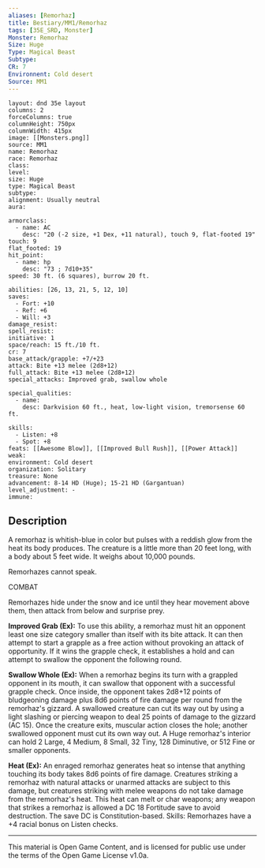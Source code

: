 ```yaml
---
aliases: [Remorhaz]
title: Bestiary/MM1/Remorhaz
tags: [35E_SRD, Monster]
Monster: Remorhaz
Size: Huge
Type: Magical Beast
Subtype: 
CR: 7
Environnent: Cold desert
Source: MM1
---
```


```statblock
layout: dnd 35e layout
columns: 2
forceColumns: true
columnHeight: 750px
columnWidth: 415px
image: [[Monsters.png]]
source: MM1
name: Remorhaz
race: Remorhaz
class: 
level: 
size: Huge
type: Magical Beast
subtype: 
alignment: Usually neutral
aura: 

armorclass:
  - name: AC
    desc: "20 (-2 size, +1 Dex, +11 natural), touch 9, flat-footed 19"
touch: 9
flat_footed: 19
hit_point:
  - name: hp
    desc: "73 ; 7d10+35"
speed: 30 ft. (6 squares), burrow 20 ft.

abilities: [26, 13, 21, 5, 12, 10]
saves:
  - Fort: +10
  - Ref: +6
  - Will: +3
damage_resist: 
spell_resist: 
initiative: 1
space/reach: 15 ft./10 ft.
cr: 7
base_attack/grapple: +7/+23
attack: Bite +13 melee (2d8+12)
full_attack: Bite +13 melee (2d8+12)
special_attacks: Improved grab, swallow whole

special_qualities:
  - name: 
    desc: Darkvision 60 ft., heat, low-light vision, tremorsense 60 ft.

skills:
  - Listen: +8
  - Spot: +8
feats: [[Awesome Blow]], [[Improved Bull Rush]], [[Power Attack]]
weak: 
environment: Cold desert
organization: Solitary
treasure: None
advancement: 8-14 HD (Huge); 15-21 HD (Gargantuan)
level_adjustment: -
immune: 
```

## Description

<p>A remorhaz is whitish-blue in color but pulses with a reddish glow from the heat its body produces. The creature is a little more than 20 feet long, with a body about 5 feet wide. It weighs about 10,000 pounds.</p>
<p>Remorhazes cannot speak.</p>
<p>COMBAT</p>
<p>Remorhazes hide under the snow and ice until they hear movement above them, then attack from below and surprise prey.</p>
<p>
            <b>Improved Grab (Ex):</b> To use this ability, a remorhaz must hit an opponent least one size category smaller than itself with its bite attack. It can then attempt to start a grapple as a free action without provoking an attack of opportunity. If it wins the grapple check, it establishes a hold and can attempt to swallow the opponent the following round.</p>
<p>
            <b>Swallow Whole (Ex):</b> When a remorhaz begins its turn with a grappled opponent in its mouth, it can swallow that opponent with a successful grapple check. Once inside, the opponent takes 2d8+12 points of bludgeoning damage plus 8d6 points of fire damage per round from the remorhaz's gizzard. A swallowed creature can cut its way out by using a light slashing or piercing weapon to deal 25 points of damage to the gizzard (AC 15). Once the creature exits, muscular action closes the hole; another swallowed opponent must cut its own way out. A Huge remorhaz's interior can hold 2 Large, 4 Medium, 8 Small, 32 Tiny, 128 Diminutive, or 512 Fine or smaller opponents.</p>
<p>
            <b>Heat (Ex):</b> An enraged remorhaz generates heat so intense that anything touching its body takes 8d6 points of fire damage. Creatures striking a remorhaz with natural attacks or unarmed attacks are subject to this damage, but creatures striking with melee weapons do not take damage from the remorhaz's heat. This heat can melt or char weapons; any weapon that strikes a remorhaz is allowed a DC 18 Fortitude save to avoid destruction. The save DC is Constitution-based. Skills: Remorhazes have a +4 racial bonus on Listen checks.</p>

---

This material is Open Game Content, and is licensed for public use under
the terms of the Open Game License v1.0a.
